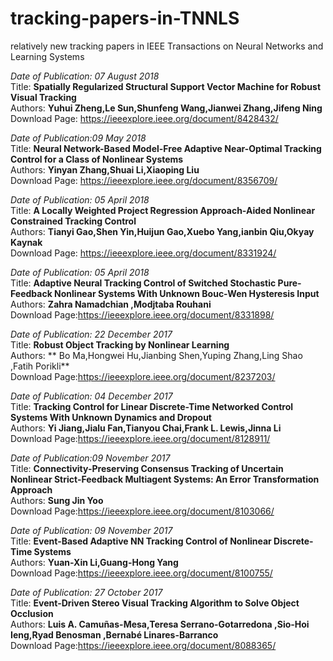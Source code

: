 # tracking-papers-in-TNNLS
relatively new tracking papers in IEEE Transactions on Neural Networks and Learning Systems

*Date of Publication: 07 August 2018*  
Title: **Spatially Regularized Structural Support Vector Machine for Robust Visual Tracking**  
Authors: **Yuhui Zheng,Le Sun,Shunfeng Wang,Jianwei Zhang,Jifeng Ning**  
Download Page: https://ieeexplore.ieee.org/document/8428432/


*Date of Publication:09 May 2018*  
Title: **Neural Network-Based Model-Free Adaptive Near-Optimal Tracking Control for a Class of Nonlinear Systems**  
Authors: **Yinyan Zhang,Shuai Li,Xiaoping Liu**  
Download Page: https://ieeexplore.ieee.org/document/8356709/


*Date of Publication:  05 April 2018*  
Title: **A Locally Weighted Project Regression Approach-Aided Nonlinear Constrained Tracking Control**  
Authors: **Tianyi Gao,Shen Yin,Huijun Gao,Xuebo Yang,ianbin Qiu,Okyay Kaynak**  
Download Page: https://ieeexplore.ieee.org/document/8331924/

*Date of Publication: 05 April 2018*  
Title: **Adaptive Neural Tracking Control of Switched Stochastic Pure-Feedback Nonlinear Systems With Unknown Bouc-Wen Hysteresis Input**  
Authors: **Zahra Namadchian ,Modjtaba Rouhani**  
Download Page:https://ieeexplore.ieee.org/document/8331898/

*Date of Publication: 22 December 2017*  
Title: **Robust Object Tracking by Nonlinear Learning**  
Authors: ** Bo Ma,Hongwei Hu,Jianbing Shen,Yuping Zhang,Ling Shao ,Fatih Porikli**  
Download Page:https://ieeexplore.ieee.org/document/8237203/

*Date of Publication: 04 December 2017*  
Title: **Tracking Control for Linear Discrete-Time Networked Control Systems With Unknown Dynamics and Dropout**  
Authors: **Yi Jiang,Jialu Fan,Tianyou Chai,Frank L. Lewis,Jinna Li**  
Download Page:https://ieeexplore.ieee.org/document/8128911/

*Date of Publication:09 November 2017*  
Title: **Connectivity-Preserving Consensus Tracking of Uncertain Nonlinear Strict-Feedback Multiagent Systems: An Error Transformation Approach**  
Authors: **Sung Jin Yoo**  
Download Page:https://ieeexplore.ieee.org/document/8103066/

*Date of Publication: 09 November 2017*  
Title: **Event-Based Adaptive NN Tracking Control of Nonlinear Discrete-Time Systems**  
Authors: **Yuan-Xin Li,Guang-Hong Yang**  
Download Page:https://ieeexplore.ieee.org/document/8100755/



*Date of Publication: 27 October 2017*  
Title: **Event-Driven Stereo Visual Tracking Algorithm to Solve Object Occlusion**  
Authors: **Luis A. Camuñas-Mesa,Teresa Serrano-Gotarredona ,Sio-Hoi Ieng,Ryad Benosman ,Bernabé Linares-Barranco**  
Download Page:https://ieeexplore.ieee.org/document/8088365/
